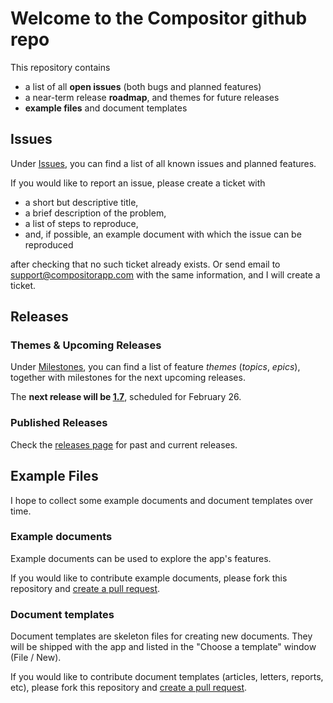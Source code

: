 # Welcome to the Compositor github repo
 
This repository contains

- a list of all **open issues** (both bugs and planned features)
- a near-term release **roadmap**, and themes for future releases
- **example files** and document templates

## Issues

Under [Issues](https://github.com/ktraunmueller/Compositor/issues), you can find a list of all known issues and planned features.

If you would like to report an issue, please create a ticket with
- a short but descriptive title,
- a brief description of the problem,
- a list of steps to reproduce,
- and, if possible, an example document with which the issue can be reproduced

after checking that no such ticket already exists. Or send email to support@compositorapp.com with the same information, and I will create a ticket.

## Releases

### Themes & Upcoming Releases

Under [Milestones](https://github.com/ktraunmueller/Compositor/milestones), you can find a list of feature _themes_ (_topics_, _epics_), together with milestones for the next upcoming releases. 

The **next release will be [1.7](https://github.com/ktraunmueller/Compositor/milestones)**, scheduled for February 26.

### Published Releases

Check the [releases page](https://github.com/ktraunmueller/Compositor/releases) for past and current releases.

## Example Files

I hope to collect some example documents and document templates over time.

### Example documents

Example documents can be used to explore the app's features.

If you would like to contribute example documents, please fork this repository and [create a pull request](https://help.github.com/articles/about-pull-requests/).

### Document templates

Document templates are skeleton files for creating new documents. They will be shipped with the app and listed in the "Choose a template" window (File / New).

If you would like to contribute document templates (articles, letters, reports, etc), please fork this repository and [create a pull request](https://help.github.com/articles/about-pull-requests/).
